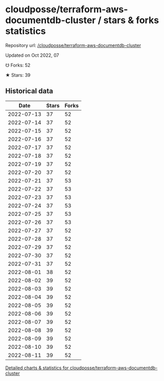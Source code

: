 # cloudposse/terraform-aws-documentdb-cluster / stars & forks statistics

Repository url: [/cloudposse/terraform-aws-documentdb-cluster](https://github.com/cloudposse/terraform-aws-documentdb-cluster)

Updated on Oct 2022, 07

☋ Forks: 52

★ Stars: 39

## Historical data
| Date | Stars | Forks |
|------|-------|-------|
| 2022-07-13 | 37 | 52 | 
| 2022-07-14 | 37 | 52 | 
| 2022-07-15 | 37 | 52 | 
| 2022-07-16 | 37 | 52 | 
| 2022-07-17 | 37 | 52 | 
| 2022-07-18 | 37 | 52 | 
| 2022-07-19 | 37 | 52 | 
| 2022-07-20 | 37 | 52 | 
| 2022-07-21 | 37 | 53 | 
| 2022-07-22 | 37 | 53 | 
| 2022-07-23 | 37 | 53 | 
| 2022-07-24 | 37 | 53 | 
| 2022-07-25 | 37 | 53 | 
| 2022-07-26 | 37 | 53 | 
| 2022-07-27 | 37 | 52 | 
| 2022-07-28 | 37 | 52 | 
| 2022-07-29 | 37 | 52 | 
| 2022-07-30 | 37 | 52 | 
| 2022-07-31 | 37 | 52 | 
| 2022-08-01 | 38 | 52 | 
| 2022-08-02 | 39 | 52 | 
| 2022-08-03 | 39 | 52 | 
| 2022-08-04 | 39 | 52 | 
| 2022-08-05 | 39 | 52 | 
| 2022-08-06 | 39 | 52 | 
| 2022-08-07 | 39 | 52 | 
| 2022-08-08 | 39 | 52 | 
| 2022-08-09 | 39 | 52 | 
| 2022-08-10 | 39 | 52 | 
| 2022-08-11 | 39 | 52 | 


[Detailed charts & statistics for cloudposse/terraform-aws-documentdb-cluster](https://reviewgithub.com/rep/cloudposse/terraform-aws-documentdb-cluster)
